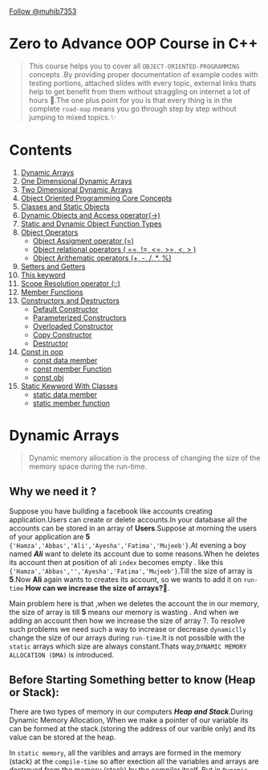 <p align="center">
    <img src="/Some%20extra%20concepts/logo.jpg" style="height: 60vh; padding-left: 50vh;">
</p>

<!-- Place this tag where you want the button to render. -->

<a class="github-button" href="https://github.com/muhib7353" data-color-scheme="no-preference: light; light: light; dark: dark;" aria-label="Follow @muhib7353 on GitHub">Follow @muhib7353</a>

# Zero to Advance OOP Course in C++

> This course helps you to cover all `OBJECT-ORIENTED-PROGRAMMING` concepts .By providing proper documentation of example codes with testing portions, attached slides with every topic, external links thats help to get benefit from them without straggling on internet a lot of hours 🤔.The one plus point for you is that every thing is in the complete `road-map` means you go through step by step without jumping to mixed topics.✨

# Contents

1. [Dynamic Arrays](#dynamic-arrays)
2. [One Dimensional Dynamic Arrays](#one-dimensional-dynamic-arrays)
3. [Two Dimensional Dynamic Arrays](#two-dimensional-dynamic-arrays)
4. [Object Oriented Programming Core Concepts](#core-concepts)
5. [Classes and Static Objects](#classes-and-static-objects)
6. [Dynamic Objects and Access operator(->)](#dynamic-objects-and-access-operator)
7. [Static and Dynamic Object Function Types](#static-and-dynamic-object-function-types)
8. [Object Operators](#object-operators)
   - [Object Assigment operator (=)](#object-assignment-operater)
   - [Object relational operators ( ==, !=, <=, >=, <, > )](#object-relational-operaters)
   - [Object Arithematic operators (+, -, /, \*, %)](#object-arithematic-operators)
9. [Setters and Getters](#setters-and-getters)
10. [This keyword](#this-pointer-or-this-keyword-in-cpp)
11. [Scope Resolution operator (::)](#scope-resolution-operator)
12. [Member Functions](#member-functions)
13. [Constructors and Destructors](#constructors-and-destructors)
    - [Default Constructor]()
    - [Parameterized Constructors](#paramterized-constructor)
    - [Overloaded Constructor](#overloaded-constructor)
    - [Copy Constructor](#copy-constructor)
    - [Destructor](#destructors)
14. [Const in oop](#const-in-oop)
    - [const data member](#const-data-members)
    - [const member Function](#const-member-functions)
    - [const obj](#const-object)
15. [Static Kewword With Classes](#static-kewword-with-classes)  
    - [static data member](#static-data-member) 
    - [static member function](#static-member-function)

# Dynamic Arrays

> Dynamic memory allocation is the process of changing the size of the memory space during the run-time.

## Why we need it ?

Suppose you have building a facebook like accounts creating application.Users can create or delete accounts.In your database all the accounts can be stored in an array of **Users**.Suppose
at morning the users of your application are **5** `{'Hamza','Abbas','Ali','Ayesha','Fatima','Mujeeb'}`.At evening a boy named **_Ali_** want to delete its account due to some reasons.When he deletes its account then at position of ali `index` becomes empty . like this `{'Hamza','Abbas','','Ayesha','Fatima','Mujeeb'}`.Till the size of array is **5**.Now **Ali** again wants to creates its account, so we wants to add it on `run-time` **How can we increase the size of arrays?🤔**.

Main problem here is that ,when we deletes the account the in our memory, the size of array is till **5** means our memory is wasting . And when we adding an account then how we increase the size of array ?. To resolve such problems we need such a way to increase or decrease `dynamiclly` change the size of our arrays during `run-time`.It is not possible with the `static` arrays which size are always constant.Thats way,`DYNAMIC MEMORY ALLOCATION (DMA)` is introduced.

## Before Starting Something better to know (Heap or Stack):

There are two types of memory in our computers **_Heap and Stack_**.During Dynamic Memory Allocation, When we make a pointer of our variable its can be formed at the stack.(storing the address of our varible only) and its value can be stored at the heap.

In `static memory`, all the varibles and arrays are formed in the memory (stack) at the `compile-time` so after exection all the variables and arrays are destroyed from the memory (stack) by the compiler itself.
But in `Dynamic memory`, all the variables and arrays `values` are formed in the memory (heap) at the run-time, so compiler doesn't made them we `developers` made it during the execuation time. So its our responsibilty to destroyed them from the memory after the completition of their tasks.Otherwise a problem named `memory-leakage` can be created and our program `crashes`.

One more important concept about the dynamic memory allocation.
In local functions we make a varaible and it goes out from the execuation stack after the calling .So we cannot use its value further more to to store its value we make a varaible on heap and ist pointer on the stack and return the pointer from the function and store its in to the main stack pointer varaible.Now your memory cannot be leakage.The main point is your pointer would never be became the dangling pointer. And your heap value can never be became without its pointer.

> Making a dynamic memory is called allocating the memory.
> Deleting a dynamic memory is called dellocating the memory.

## Dangling Pointer

A pointer whose is pointing to such memory in the haep which is not exist .

## One Dimensional Dynamic Arrays

**Firstly**, `allocating`, we make a pointer of our array at the stack that containes the address of the first element of our array.

<p align="center">
<img src="/Some%20extra%20concepts/codeSnaps/ptr.png" style="height: 40vh; padding-left: 50vh;">

 </p>

**Secondly**,we make a array at the heap by the `new` keyword.

<p align="center">
<img src="/Some%20extra%20concepts/codeSnaps/heap.png" style="height: 40vh; padding-left: 50vh;">

 </p>

**Thirdly**,perform your tasks.

<p align="center">
<img src="/Some%20extra%20concepts/codeSnaps/tasks.png" style="height: 50vh; padding-left: 50vh;">

 </p>

**At last**, `dellocating`, delete the array values at the heap by the `delete` keyword.And
make the pointer of our array `nullptr` so its pointing to nothing.

```cpp
#include <iostream>

using namespace std;

int main()
{
    int size = 5;
    int sum=0;

    //Allocating the memory
    int *arr = new int[size]{1,2,3,4,5};

    //sum of array
    for(int i=0;i<size;i++){
        sum+=arr[i];
    }
    cout<<"The sum of all the elements in the array is = "<<sum<<endl;

    //Delloacting the memory
    delete[] arr;
    arr = nullptr;

    return 0;
}
```

### How to change the size of our arrays at run-time ? or at execution time? How to increase or decrease the size of our arrays dynamically ? or at execution time?

**Firstly**, we made our array whose size we want to change dynamically.

<p align="center">
<img src="/Some%20extra%20concepts/codeSnaps/temp1.png" style="height: 40vh; padding-left: 50vh;">

 </p>

**Secondly**, we create an temp dyanmic 1D-Array.Whose size is the size thats we want after changing meanns `size+increaseNum` or `size+decreaseNum` .

<p align="center">
<img src="/Some%20extra%20concepts/codeSnaps/temp2.png" style="height: 40vh; padding-left: 50vh;">

 </p>

**Thirdly**, copy the array to tempArray.

<p align="center">
<img src="/Some%20extra%20concepts/codeSnaps/temp3.png" style="height: 50vh; padding-left: 50vh;">

 </p>

**At Last**, delete the array values from heap and mutate the array-pointer to the tempArray-pointer.And now you can mutate the size as `size+=num` (for-increaing) or `size-=num`(for-decreaing)

> Both our array and tempArray pointers in the stack pointing to the same changed tempArray values in the heap.

<p align="center">
<img src="/Some%20extra%20concepts/codeSnaps/temp4.png" style="height: 50vh; padding-left: 50vh;">

 </p>

**Now**,You can perform tasks, to the changed sized array ,after performing methods deallocate the aray and program happily finishes😊.(Problem-Solved,Hurray🥳)

```cpp
#include <iostream>
using namespace std;
int main()
{

    int size = 5;
    int *arr = new int[size]{1, 2, 3, 4, 5};

    int num;
    cout << "Enter the number how much size of array you wnat to cahnge :" << endl;
    cin >> num;

    int *temp = new int[size + num];
    for (int i = 0; i < size; i++)
    {
        temp[i] = arr[i];
    }

    //deleting the previous array
    delete[] arr;
    arr=temp;

    //giving values to increased indexs
    for(int i=size;i<size+num;i++){
        cin>>arr[i];
    }
    size+=num;

    delete[] arr;
    arr=nullptr;

    return 0;
}
```

# Boosted Material 1

- To Practice Questions Like ,insert,delete,shrink,add elements to the arrays dynamically
  see [1D-Arrays-Examples](</Object%20Oriented%20Programming/Step0_Dynamic%20Arrays/One%20Dimensional%20(1D)%20%20Dynamic%20Arrays/>)
- To Read more complexities about the dyanmic arrays read book pages from
  [LearnCpp](https://www.learncpp.com/cpp-tutorial/dynamic-memory-allocation-with-new-and-delete/)
- To get slides of dynamic memory [Dynamic Memory Allocation](/Some%20extra%20concepts/Slides/dynamicMemory.pdf)

## Two Dimensional Dynamic arrays

**Firtsly**, In Two Dimensional Dynamic arrays ,make an array of pointers (every element of array contaning the address of first element of each row of matrix) which is stored to the pointer in stack ,beacuse this pointer storing the address first pointer of array, so this pointer is the double pointer.

   <p align="center">
    <img src="/Some%20extra%20concepts/codeSnaps/2d-1.png" style="height: 40vh; padding-left: 50vh;">
 </p>
  **Secondly**, Make a new array on the heap (column) from the every element(single-pointer) of the pointers array,that conatain the address of the first element of it column on the stack.

   <p align="center">
    <img src="/Some%20extra%20concepts/codeSnaps/2d-2.png" style="height: 50vh; padding-left: 50vh;">
 </p>

**Thirdly**, Now our 2D-array is allocated.Now perform the all tasks on it.

   <p align="center">
    <img src="/Some%20extra%20concepts/codeSnaps/2d-3.png" style="height: 70vh; padding-left: 50vh;">
 </p>

**At Last**,Deallocate the firstly all the columns on the heap. Then delete the pointers array.
Then make the matrix pointer to null pointing to the nothing.

```cpp
#include <iostream>
using namespace std;
int main()
{
    int row = 3;
    int col = 3;

    int **matrix = new int *[row];
    for (int i = 0; i < row; i++)
    {
        matrix[i] = new int[col];
    }

    for (int i = 0; i < row; i++)
    {
        for (int j = 0; j < col; j++)
        {
            matrix[i][j] = (rand() % 10) + 1;
        }
    }

    for(int i=0;i<row;i++){
        delete[] matrix[i];
    }
    delete[] matrix;
    matrix=nullptr;

    return 0;
}
```

## How to change the size of rows or columns of 2D-arrays at run-time ? How to increase or decrease the size of 2D-arrays dynamically ?

You can understand the one example of how to increase the size of columns and then do others operations by following it.

### Steps:(To increase the rows dynamically)

**Firstly**: Make the new 2D-Dynamic array .

   <p align="center">
    <img src="/Some%20extra%20concepts/codeSnaps/temp2-1.png" style="height: 50vh; padding-left: 50vh;">
 </p>

**Secondly**: Make the `temp`2D-Dyanmic array.

   <p align="center">
    <img src="/Some%20extra%20concepts/codeSnaps/temp2-2.png" style="height: 60vh; padding-left: 50vh;">
 </p>

**Thirdly**: Copy the pervious 2d-array to temp array.Delete the previous 2D-Array.Give pointer of temp array to previous array.

   <p align="center">
    <img src="/Some%20extra%20concepts/codeSnaps/temp2-3.png" style="height: 70vh; padding-left: 50vh;">
 </p>

**At Last**: Add the new elements in the array .And finally dellocate the array.

```cpp
#include <iostream>
#include <iomanip>

using namespace std;

int main()
{
    int row=3;
    int col=3;

    //Allocating the memory
    int **matrix = new int *[row];
    for (int i = 0; i < row; i++)
    {
        matrix[i] = new int[col];
    }

   cout << "The random elements in the array :" << endl;
    for (int i = 0; i < row; i++)
    {
        // cout<<"Enter the row "<<i+1<<" :"<<endl;
        for (int j = 0; j < col; j++)
        {
            matrix[i][j] = (rand() % 10) + 1;
            // cin>>matrix[i][j];
        }
    }

   int num;
    cout << "Enter the number of rows that you want to increase:" << endl;
    cin >> num;

    //increase the size of the rows
    int **temp = new int *[row + num];
    for (int i = 0; i < row + num; i++)
    {
        temp[i] = new int[col];
    }
    for (int i = 0; i < row; i++)
    {
        for (int j = 0; j < col; j++)
        {
            temp[i][j] = matrix[i][j];
        }
    }
    for (int i = 0; i < row; i++)
    {
        delete[] matrix[i];
    }
    delete[] matrix;
    matrix = temp;


    //Entering elemenst in the increased rows
    for (int i = row; i < row + num; i++)
    {
        // cout<<"Enter the row "<<row+1<<" :"<<endl;
        for (int j = 0; j < col; j++)
        {
            matrix[i][j] = (rand() % (100 - 90)) + 1 + 90;
            // cin>>matrix[i][j];
        }
    }
    row += num;

   cout << "The elements in the array :" << endl;
    for (int i = 0; i < row; i++)
    {
        cout << left;
        for (int j = 0; j < col; j++)
        {
            cout << setw(5) << matrix[i][j];
        }
        cout << endl;
    }

    //dellocating the memory
    for (int i = 0; i < row; i++)
    {
        delete[] matrix[i];
    }
    delete[] matrix;
    matrix = nullptr;

    return 0;
}

```

## Boosted Material:

- To Practice Questions Like inrease and decrease rows or columns of the 2D-arrays dynamically
  see [1D-Arrays-Examples](</Object%20Oriented%20Programming/Step0_Dynamic%20Arrays/Two%20Dimensional%20(2D)%20%20Dynamic%20Arrays/>)
- To Read more complexities about the dyanmic arrays read book pages from
  [LearnCpp](https://www.learncpp.com/cpp-tutorial/dynamic-memory-allocation-with-new-and-delete/)
- To get slides of dynamic memory [Dynamic Memory Allocation](/Some%20extra%20concepts/Slides/dynamicMemory.pdf)

# Core Concepts

A langugae which containes these four segments is referrred as **_Object-Oriented-Programming_** language.

- ## Classes and object :
  Classes have no exixtence in the memeory,its only a blueprint.When we make an object of that class ,then it should having the some memeory.Class is an user defined-data-Type, called as **_ABSTRACT_DATA_TYPE_**.
- ## Data hiding and Encapsulation:
  Data is hided from every another object is data hiding .All the memebers of a class including data members and member functions are closed in a class like a capsule is referred to as Encapsulation.This feature opens the new term named as `Abstraction` means all the inner details are completetly ifnored and we focus on the working of the software.
- ## Inheritance:
  **_Do not reinvent the wheel_**.In programming the term used as : **Do not repeat the code⛔**.Inheritance has the code reuse-ability.Some features are inherited from the base class and given to the derived class.If any language does not support the inheritance then its not calle the Object oriented programming language its called the **\*Object-Based-Language**.
- ## Polymorphism
  Define as : Single interface having multiple functionalities.(same name different behaviour).
  It has two types :
  - Static
    Function overloading is done in static polymorphism.It has be achieved on the compile time also called the **_compile_time_binding_**.
  - Dynamic
    Function overriding is done in the dynamic polymorphism.It has be achieved on the run time also called the **_Run_Time_binding_**.

# Classes and Static Objects

[What are classes 👀 ❓](#classes-and-object)

## Basic Syntx of class:

  <p align="center">
    <img src="/Some%20extra%20concepts/codeSnaps/class1.png" style="height: 40vh; padding-left: 50vh;">
 </p>

## Basic Syntx of object:

  <p align="center">
    <img src="/Some%20extra%20concepts/codeSnaps/obj.png" style="height: 40vh; padding-left: 50vh;">
 </p>

we cannot access the dataMemebers of the class outside the class .Their members are by `default-private`.So when we want to access them .The error should come as

  <p align="center">
    <img src="/Some%20extra%20concepts/codeSnaps/error1.png" style="height: 40vh; padding-left: 50vh;">

> so when we want to access them outside the class,we use the `access-identifiers`.

## Access-Identifiers

There are there Access specifiers.

- ### Public
  Members declerad as private are only accessible within the class.
- ### Private
  Memebers of public are accessible from anywhere(accissble through the object).
- ### Protected
  Members are only accessible in child class.

Result:

<p align="center">
<img src="/Some%20extra%20concepts/codeSnaps/result_class.png" style="height: 60vh; padding-left: 50vh;">

### Note:

> The address of a class is same as the address of the first dataMemeber of the class

# Boosted Material 2

- To practice real-world examples [class and object examples](/Object%20Oriented%20Programming/Step1_Classes%20and%20objects/)
- To go through slides [Class and object slides](/Some%20extra%20concepts/Slides/classes.pdf)
- For reading more concepts explore this page [Deep learn class and objects](https://www.learncpp.com/cpp-tutorial/classes-and-class-members/)

# Dynamic Objects and Access Operator

Dynamic Objects means the pointer of that objects is on the stack and the whole object is on the heap. The name of the object is actually a pointer so means whenever we use the name of the class actually we refer the address of the object on the heap. So how we can access the data members and member functions of the object ,To refer the data members and the member functions of that class , we use the **access-operator** `->` instead of `(.)` **dot operator** .The access operator make a link between the heap and and stack .

### Understand by excample:

[How we make the dynamic objects of class and how to access their data members of taht dynamic object🙄❓](/Object%20Oriented%20Programming/Step1_Classes%20and%20objects/Basic%20Concepts%20building%20programs/6_DyanmicObjects_and_acessOperaters.cpp)

```cpp
#include <iostream>

using namespace std;

class algebra
{
public:
    int y;
    int x;
    int add;
};

int main()
{
    //Alloacting the memory
    algebra *sum = new algebra;

    //Arrow operaters pointing the members on the heap(->)
    sum->x = 3;
    sum->y = 4;
    sum->add = sum->x + sum->y;

    //Derefernce and userd the dot opearter(.)
    cout << "The sum of " << (*sum).x << " and " << (*sum).y << " = " << (*sum).add << endl;

    //delloacting the memory
    delete sum;
    sum=nullptr;

    return 0;
}
```

# Static and Dynamic Object Function Types:

Three type of functions can be implemented on the objects.

1. By passing object as a value
2. By passing object as a reference
3. By return object as a object

## 1.By passing object as a value

In `static` Pass objects into functions as an argument and use these parameters as a local object which has a complete access to the data members and member functions of the class same as for the argumentative object.

> The object which calls the functions is called the `Left_hand_side_object`.

We don't need to pass the two objects as the arguments beacuse L.H.S object is already exist ,and accessible to the class functions and we only need to pass the other funtions which is right hand side object.

In `Dyanmic` the copy of argumentative objects will not be made only the address of these objects will pass and dereferencing these adress and perform operations.

<p align="center">
    <img src="/Some%20extra%20concepts/codeSnaps/f-1.png" style="height: 50vh; padding-left: 50vh;">
 </p>

## 2.By passing object as a reference

In `static` When passing object as an argument to the function which recieveing it as a refernce parameter, then the copy of that object will not be produce.The address of this object will be use and its means any changing in data members or function members of the parameter object will aslo mutate the original argumentative object.
In `Dyanmic` the copy of argumentative objects will not be made only the address of these objects will pass ,so we will not have to use the refernce operator `&` , beacause already we pass the address `refernce` of the objects on the heap to function parameters As a result ,dereferencing these adresses and mutating the data memebers and member functions will mutate the original argumentative objects data members and member functions respectively.

<p align="center">
    <img src="/Some%20extra%20concepts/codeSnaps/f-2.png" style="height: 70vh; padding-left: 50vh;">
 </p>

## 3.By return object as a object

In `static` Return type of the function is a class name. When you manipulate some data and return a object made inside the function.
In `Dyanmic`,the returing object returns the only address of the making object not the object on the heap. beacuse when the function executes the making pointer will automatically goes out from the execuation stack. but the object on the heap is exixts . So just return the address of the making pointer.

> When an object is returned at compile-time it can be stored an anonymous varaible of same returning dataType and then assign it the varible on which the functions call this process is called the `RETURN_VALUE_OPTIMIZATION(RVO)`. And you when you run the program its destructor will be showed in the screen .

<p align="center">
    <img src="/Some%20extra%20concepts/codeSnaps/RVO.png" style="height: 50vh; padding-left: 50vh;">
 </p>

<p align="center">
    <img src="/Some%20extra%20concepts/codeSnaps/RVO-result.png" style="height: 50vh; padding-left: 50vh;">
 </p>
### Let understand by 😮 [dynamic-example](/Object%20Oriented%20Programming/Step1_Classes%20and%20objects/Basic%20Concepts%20building%20programs/6_DyanmicObjects_and_acessOperaters.cpp):

For static click [here](/Object%20Oriented%20Programming/Step1_Classes%20and%20objects/Basic%20Concepts%20building%20programs/7_staticObjectAndFunctions.cpp)

```cpp
/*Dynamic Objects when we pass to functions they always should be pass as by refernce
/*This code has three parts by three tests so you can uncommenntg the every test and check the outputs to understand
1:Pass by value  for dynamic objects
2:Pass by refernce for dynamic objects
3:Return value for dynamic objects
*/

#include <iostream>

using namespace std;

class algebra
{
private:
    int x;
    int y;

public:
    // setters
    void setX(int X) { x = X; }
    void setY(int Y) { y = Y; }
    void setData(int X, int Y)
    {
        x = X;
        y = Y;
    }

    // getters
    int getX() { return x; }
    int gety() { return y; }
    void getData()
    {
        cout << "x=" << x << endl;
        cout << "y=" << y << endl;
    }
};

// Functions

// 1:Pass by value
bool passByValue(algebra *A, algebra *B)
{
    return A->getX() != B->getX() ? true : false;
}

// 2:Pass by refernce
void update(algebra *A, algebra *B)
{
    B->setX(B->getX() + 100);
    B->setY(B->gety() + 100);
}

// 3:Return value
algebra *createCopy(algebra *A)
{
    algebra *copy = new algebra;

    copy->setX(A->getX());
    copy->setY(A->gety());

    return copy;
}
int main()
{
    algebra *obj1 = new algebra;
    algebra *obj2 = new algebra;

    obj1->setData(1, 2);
    obj2->setData(3, 4);

    // // Test:01
    // cout << passByValue(obj1, obj2);

    // //Test:02
    // cout << "Before passing obj2 as a pointer to update function : " << endl;
    // obj2->getData();
    // update(obj1, obj2);
    // cout << "After passing obj2 as a pointer to update function : " << endl;
    // obj2->getData();

    // //Test:03
    // cout << "The object members :" << endl;
    // algebra *copy=createCopy(obj1);
    // copy->getData();

    /*Results:Object’s data is always
    pass by reference through
    pointers*/

    return 0;
}
```

# Object Operators

These are object opertors:

- [Object Assigment operator (=)](#object-assignment-operater)
- [Object relational operators ( ==, !=, <=, >=, <, > )](#object-relational-operaters)
- [Object Arithematic operators (+, -, /, \*, %)](#object-arithematic-operator)

# Object Assignment operater

In generally, the assignment operator can be used to copy one thing into another. The data memebers of one object can be copied to another data members in two ways

> Only if member access specifier is public.

1.Member wise data Assignment

<p align="center">
    <img src="/Some%20extra%20concepts/codeSnaps/assignment-1.png" style="height: 50vh; padding-left: 50vh;">

 </p>
 
 2.Aggregate Wise data Assignment
        <p align="center">
    <img src="/Some%20extra%20concepts/codeSnaps/assignment-2.png" style="height: 50vh; padding-left: 50vh;">
 </p>
 
  ### Lets now understand by example 😍:
  [In C++ how the class data members of one object to be copied to the another object data memebers](/Object%20Oriented%20Programming/Step1_Classes%20and%20objects/Basic%20Concepts%20building%20programs/3_AssignmentOperater.cpp)

```cpp
#include <iostream>

using namespace std;

class algebra
{
public:
int x;
int y;

    void getData()
    {
        cout<<"The value of x ="<<x<<endl;
        cout<<"The value of y ="<<y<<endl;
    }

};

int main()
{
algebra obj1;
algebra \*obj2=new algebra;

    obj1.x=1;
    obj1.y=2;

    //MEMEBER WISE COPYING
    cout<<"\t\tMEMEBER WISE COPYING :"<<endl;
    obj2->x=obj1.x;
    obj2->y=obj1.y;

    cout<<"The values in object 1 : "<<endl;
    obj1.getData();
    cout<<"The values in object 2 : "<<endl;
    obj2->getData();

    // Aggregate WISE COPYING
    cout<<"\t\tAggregate WISE COPYING :"<<endl;
    (*obj2)=obj1;

    cout<<"The values in object 1 : "<<endl;
    obj1.getData();
    cout<<"The values in object 2 : "<<endl;
    obj2->getData();

    delete obj2;
    obj2=nullptr;

    return 0;

}

```

# Object Relational Operaters

Relational operators can be applied only on the varaibles that are made in functions. In objects you cannot apply directly these operaters on the object data members. It cannot be possible by `Member-Wise` or `Agreement-Wise`.

<p align="center">
    <img src="/Some%20extra%20concepts/codeSnaps/relational.png" style="height: 50vh; padding-left: 50vh;">
</p>

### Example :

[Can we compare the reational operaters (==,!=,<=,>=) to compare two object data members ?](/Object%20Oriented%20Programming/Step1_Classes%20and%20objects/Basic%20Concepts%20building%20programs/4_RelationalOpearter.cpp)

```cpp
#include<iostream>

using namespace std;

class algebra
{
public:
    int x;
    int y;
public:

    void setData(int xA,int yA)
    {
        x=xA;
        y=yA;
    }
    void getData()
    {
        cout<<"The value of  x = "<<x<<endl;
        cout<<"The value of  y = "<<y<<endl;
    }

    //getters
    int getX(){ return x;}
    int getY(){ return y;}
};
int main()
{
    algebra obj1;
    algebra *obj2=new algebra;

    obj1.setData(5,6);
    obj2->setData(6,5);

    //  //Test:01
    // cout<<obj1.getX()!=obj2->getX();
    // /*error: no match for 'operator!=' (operand types are 'std::basic_ostream<char>' and 'int')
    // cout<<obj1.getX()!=obj2->getX();*/

    //  //Test:02
    // cout<<*(obj2)==obj1;
    // //Compile time error Operation not defined

    // Results:So its mean we will never compare the data member wise or agrement wise
    delete obj2;
    obj2=nullptr;



    return 0;
}

```

# Object Arithematic Operators

Arithematic operators (+, -, /, \*, %) will be applicable only in member wise

<p align="center">
    <img src="/Some%20extra%20concepts/codeSnaps/arithematic-1.png" style="height: 50vh; padding-left: 50vh;">
</p>
 
  Cannot be applicable directly on the objects agreement wise.
<p align="center">
    <img src="/Some%20extra%20concepts/codeSnaps/arithematic-2.png" style="height: 60vh; padding-left: 50vh;">
</p>

> Use `Operator_Overloading` to apply these arithematic_operators on the objects directly.We will discuss this in later section [go_here](#).

### Example :

[Can we compare the use the arithematic operaters (+,-,\*,/,%) to perform arithematic calculations between two object data members ?](/Object%20Oriented%20Programming/Step1_Classes%20and%20objects/Basic%20Concepts%20building%20programs/5_ArithematicOpearter.cpp)

```cpp

#include<iostream>

using namespace std;

class algebra
{
public:
    int x;
    int y;
public:

    void setData(int xA,int yA)
    {
        x=xA;
        y=yA;
    }
    void getData()
    {
        cout<<"The value of  x = "<<x<<endl;
        cout<<"The value of  y = "<<y<<endl;
    }

    //getters
    int getX(){ return x;}
    int getY(){ return y;}
};
int main()
{
    algebra obj1;
    algebra *obj2=new algebra;

    obj1.setData(5,6);
    obj2->setData(1,2);

    //  //Test:01
    // //Member Wise
    // cout<<obj1.getX()+obj2->getX()<<endl;
    // cout<<obj1.getY()+obj2->getY()<<endl;

    //  //Test:02
    // //Agremeent Wise
    // cout<<*(obj2)+obj1<<endl;
    // //Compile time error Operation not defined


   //Results:We can perform the matematical opaertions on the object adat memebers only member wise not agremnet wise.

    delete obj2;
    obj2=nullptr;

    return 0;
}
```

# Setters and Getters

**_Why we need setters and getters_** ? What is the importance of getters and setters in real world?
Understand by exapmle ,in mobile phones when we want to increase the brightness of our mobile then can we go to the whole setting of the mobile and change it here **\*NO\*\*** .We only set the value of brightness same when we want to get the phone number of any person , we just search and get it.
Getters and setters are the same as , to retrieve the single dataMember or whole data member or to update them.

## Setters

> Used to set or update values of individual data members or a complete object.

### Basic Syntax:

- **_Void setVariableName (varaibleDataType parameterName){ variableName = ParameterName;}_**
   <p align="center">
   <img src="/Some%20extra%20concepts/codeSnaps/setters.png" style="height: 60vh; padding-left: 50vh;">
</p>

## Getters

> Used to get values of indiviual or complete object .

### Basic Syntax:

- **_returnType getVariableName (){ return variableName;}_**
     <p align="center">
     <img src="/Some%20extra%20concepts/codeSnaps/getters.png" style="height: 60vh; padding-left: 50vh;">
  </p>

  ## SetData and getData

  These are also the member functions of the class.They set the whole class data members and also get the data memebers of the whole class.

```cpp
/*Write a C++ program how to putData into dataMembers of a class that is private and getData from them
 */
#include <iostream>

using namespace std;

class algebra
{
private:
    int x;
    int y;
    float z;

public:
    void putData(int xA, int yA, int zA)
    {
        x = xA;
        y = yA;
        z = zA;
    }
    void getData()
    {
        cout<<"The value of x = "<<x<<endl;
        cout<<"The value of y = "<<y<<endl;
        cout<<"The value of z = "<<z<<endl;
    }
};

int main()
{
    algebra equation1;

    //Test 01:
    equation1.putData(1,2,3);
    equation1.getData();
    return 0;
}
```

### Practice exapmles:

- [Getters and Setters in C++ ](/Object%20Oriented%20Programming/Step1_Classes%20and%20objects/Basic%20Concepts%20building%20programs/2_gettersAndSetters.cpp)
- [getData and setData in C++ ](/Object%20Oriented%20Programming/Step1_Classes%20and%20objects/Basic%20Concepts%20building%20programs/1_getData_and_putData.cpp)

# This Pointer or This KeyWord in Cpp

IN C++ ,**This** is a pointer refer to the insatnce of the class. **This** is a pointer Single copy of this pointer is maintained at class level accessible in member functions only.
**This** pointer has two main functionalities:

1.When in memeber functions of the class ,the local variables name same as the `data-members` name.

<p align="center">
<img src="/Some%20extra%20concepts/codeSnaps/this1.png" style="height: 50vh; padding-left: 50vh;">

 </p>
 
2.Used to return the whole object from the member function. When you want to use the function chaining in objects.
In short,it can be used for the function calls chaining in which the local object returns the refernce of the single object and in function chaining it updates the every previous function value also.
<p align="center">
    <img src="/Some%20extra%20concepts/codeSnaps/this2.png" style="height: 70vh; padding-left: 50vh;">
 </p>
 
  ### Lets now understand by example 😍:
  [What is a this key Word in C++? Write a C++ program in which the setter function parameter name is same as the class data member name.What is the *this Pointer* in the C++ 😧?](/Object%20Oriented%20Programming/Step1_Classes%20and%20objects/Basic%20Concepts%20building%20programs/9_thisPointer.cpp)

```cpp
#include<iostream>

using namespace std;

class algebra
{
private:
    int x;
    int y;
public:
    //setters
    void setX(int x)
    {
       this->x=x;
    }
    void setY(int y)
    {
        this->y=y;
    }
    void setData(int x,int y)
    {
        this->x=x;
        this->y=y;
    }

    //getters
    int getX()
    {
        return x;
    }
    int getY()
    {
        return y;
    }
    void getData()
    {
        cout<<"The value of x = "<<x<<endl;
        cout<<"The value of y = "<<y<<endl;
    }

    //member functions
    algebra &value(int x)
    {
        this->x=x;
        return *this;
    }
    algebra &incrementValue(int y)
    {
        this->x++;
        this->y=y;
        return *this;
    }

};

int main()
{
    algebra obj1;
    algebra *obj2=new algebra;

    obj1.setData(1,2);
    obj2->setData(3,4);

    obj1.getData();
    obj2->getData();

    obj1.value(100).incrementValue(200);
    obj1.getData();//101,200--->chaining is sequential and the changes made to the object’s data members retains for further chaining calls.

    // obj1.setX(90).setY(900);// error: invalid use of 'void'


    return 0;
}
```

# Scope Resolution operator

## Defination:

> Scope Resolution operater (::) define the scope of anything at any place .Used to access the gloabal varables with the same name ,access the class memeber functions outside the the class ,usedin namespaces and in the inheritance

Suppose we have a class having 1000+ member functions our class size will become too springable 🥴 . And other problem is that suppose in your company your team fellow want to see your code he does't want to see your logics and how you write the code he/she just wnat to see what functionalities your class can do and think that your class has 2000+ member functions of different functionalities.In ecah member function you write the 1000+ lines of code.So showing every functionality name takes too much time🤧 and may be its a chance your team member beacome frustated 😡. As a result, **How to resolve these problems ?** The first answer involed in your brain is to make prototypes inside the class and make functions outside the class. Okay ! Thats good, lets try it

<p align="center">
    <img src="/Some%20extra%20concepts/codeSnaps/s-1.png" style="height: 70vh; padding-left: 50vh;">
 </p>

But the error should become :

```diff
- error: invalid use of 'this' in non-member function void setX(int x) { this->x = x; }
```

Beacuse, we know that all the data members and function members are developed public,private and protected only inside the class only accessible to them is protected or publc. And how can we refer that this function is a member function of that specific class.

How to resolve this error :

```diff
+ Use the Scope resolutioon opertor `::`  with the name of the class
```

_Means that this function has scope to that class_

<p align="center">
    <img src="/Some%20extra%20concepts/codeSnaps/s-2.png" style="height: 50vh; padding-left: 50vh;">
</p>

### Understand by complete [Scope-Resolution(::) Example](/Object%20Oriented%20Programming/Step1_Classes%20and%20objects/Basic%20Concepts%20building%20programs/10_scopeResolutionOperter.cpp) 😎:

```cpp
#include <iostream>

using namespace std;

class algebra
{
private:
   int x;
   int y;

public:
   // setters
   void setX(int);
   void setY(int);
   void setData(int, int);
   void setAlgebra(algebra);

   // getters
   int getX() const;
   int getY() const;
   void getData() const;
   algebra getAlgebra() const;

   // memberFunctions are here
   //.........
};

// SETTERS_scope_resolutions
void algebra::setX(int x) { this->x = x; }
void algebra::setY(int y) { this->y = y; }
void algebra::setData(int x, int y)
{
   this->x = x;
   this->y = y;
}
void algebra::setAlgebra(algebra obj)
{
   x = obj.x;
   y = obj.y;
}

// GETTERS_scope_resolutions
int algebra::getX() const { return x; }
int algebra::getY() const { return y; }
void algebra::getData() const
{
   cout << "The value of x = " << x << endl;
   cout << "The value of y = " << y << endl;
}
algebra algebra::getAlgebra() const
{
   return *this;
}

int main()
{
   algebra obj1;
   obj1.setData(1, 2);
   obj1.getData();

   algebra obj2;
   obj2.setAlgebra(obj1);
   obj2.getData();

   obj1.getAlgebra().setX(8);
   obj1.getData();

   return 0;
}
```

# Member Functions

You already know that we had already discussed the member functions, then what they are 🤔 ? Every class has such type of member functions :

- [Getters](#getters)
- [Setters](#setters)
- [Mutators](#setters)
- [Accessers](#getters)
- [Functionaliters](#functionaliters)
- Constructors
- Destructors
- Iterators
- Operators
  In all of above we have done `getters` and `setters`. `Mutators` and `Accessors` are same as `getters` and `setters` beacuse by using the `setters` we can have full access to the data memebers of the class to mutate them directly and sam for the `getters` we can have directly access to retrieve them.
  **NOW**,we will discuss about the **_Functionaliters_**( I think thats not make sense 😅, but according to me its very straightForward to understand).Others will be discuss in the coming points.

## Functionaliters :

> Main functions that perform some operations on the data are called fucntionaliters.
> Functions that perform some mathematical and other operations on the data memebers and show some output or help in other functions to perform functionalities.

### Let understand by example 🙂 :

[Write a c++ program in to find distance between two points and take third point and find from where the distance from third point is closest](/Object%20Oriented%20Programming/Step1_Classes%20and%20objects/Basic%20Concepts%20building%20programs/11_MemberFunctions.cpp)

```cpp
/*Write a c++ program in to find distance between two points and take third point and find from where the distance from third point is closest*/
#include <iostream>
#include <cmath>

using namespace std;

class algebra
{
public:
    // setters
    void setX(int);
    void setY(int);
    void setData(int, int);
    void setAlgebra(algebra);

    // getters
    int getX() const;
    int getY() const;
    void getData() const;
    algebra getAlgebra() const;

    // memberFunctions
    float calculateDistance(algebra);
    algebra closestPoint(algebra , algebra );

private:
    int x;
    int y;
};

// SETTERS_scope_resolutions
void algebra::setX(int x) { this->x = x; }
void algebra::setY(int y) { this->y = y; }
void algebra::setData(int x, int y)
{
    this->x = x;
    this->y = y;
}
void algebra::setAlgebra(algebra obj)
{
    x = obj.x;
    y = obj.y;
}

// GETTERS_scope_resolutions
int algebra::getX() const { return x; }
int algebra::getY() const { return y; }
void algebra::getData() const
{
    cout << "The value of x = " << x << endl;
    cout << "The value of y = " << y << endl;
}
algebra algebra::getAlgebra() const
{
    return *this;
}

// Member_Functions
float algebra::calculateDistance(algebra point)
{
    int d1 = point.x - x;
    int d2 = point.y - y;

    int temp = ((d1 * d1) + (d2 * d2));

    return sqrt(temp);
}

algebra algebra ::closestPoint(algebra p1, algebra p2)
{
    float d1 = calculateDistance(p1);
    float d2 = calculateDistance(p2);

    return d1 <= d2 ? p1 : p2;
}

int main()
{
    algebra point1, point2, point3;

    point1.setData(6, 9);
    point2.setData(12, 3);
    point3.setData(1, 15);

    cout << point1.calculateDistance(point2)<<endl;
    point1.closestPoint(point2,point3).getData();

    return 0;
}
```

# Now its Time for Boosted Material 3

## Go deep 🧐, learn deep 😎

- See basic concept based questions on `setters`, `getters`, `this->pointer`, `object operators` and `object functions` click [here](/Object%20Oriented%20Programming/Step1_Classes%20and%20objects/Basic%20Concepts%20building%20programs/)
- To get slides on these topics click [here](/Some%20extra%20concepts/Slides/memberFunctions.pdf)
- To read about them more briefy visit [here](https://learncpp.com)

# Constructors and Destructors

### Defination:

> It is a function.It does not have any `return type`(like int,void). It has same name as of its class.They can never be called instead(they can be more than two ) are called and executed automaticallu on the time of creation oof object.Their main purpose to initialze the data members of an object being created.

Every object will be called only once in its life by the constructor till it is destroyed.Compiler give us default constructor but ity initliaze the data members with teh garbage values. If any one of the constructor should be written then the compiler does not gives its default constructor Constructor are of three types:

- Deafult Constructor
- Parameterized Constructor
- Copy Constructor

## Default Constructor

Its parameters are empty and it can be called on the time of the object creation.

### Syntax:

 <p align="center">
    <img src="/Some%20extra%20concepts/codeSnaps/cons-1.png" style="height: 50vh; padding-left: 50vh;">
</p>
 
 ### Example:
 ```cpp
 /*Write a C++ program how to write the default constructors*/
#include <iostream>
using namespace std;
class algebra
{
private:
	int x;
	int y;
public:
	algebra();
	void setData(int, int);
	void getData();
};
//Default Constructor
algebra::algebra()
{
	x = 0;
	y = 0;
	cout << "Deafult Constructor should be called:" << endl;
}
void algebra ::setData(int x, int y)
{
	this->x = x;
	this->y = y;
}
void algebra ::getData()
{
	cout << "The value of x = " << x << endl;
	cout << "The value of y = " << y << endl;
}
int main()
{
	algebra obj1;
	obj1.setData(1, 2);
	obj1.getData();
	algebra obj2;
	obj2.getData();

    return 0;

}

````
## Paramterized Constructor:
  Constructors are `overloaded` like `function-overloading`. When there are more than one constructors in a class having different number of parameters are called overloaded or parameterized constructors.
 ### VIP Note:
  >When we call any constructor on an object.Then only that `one` constructor should be called the of constructors should be remain and not be called.

  ### Syntax:

<p align="center">
    <img src="/Some%20extra%20concepts/codeSnaps/cons-2.png" style="height: 50vh; padding-left: 50vh;">
</p>

  ### Example:

```cpp
/*Write a C++ program how to write the parameterized or overloaded constructors*/
#include <iostream>
using namespace std;
class algebra
{
private:
	int x;
	int y;
public:
	algebra();
    algebra(int,int);
	void setData(int, int);
	void getData();
};
//Default Constructor
algebra::algebra()
{
	x = 0;
	y = 0;
	cout << "Deafult Constructor should be called:" << endl;
}
//paremterized constructor
algebra::algebra(int x, int y)
{
    this->x = x;
    this->y = y;
    cout << "Parameterized Constructor should be called:" << endl;
}
void algebra ::setData(int x, int y)
{
	this->x = x;
	this->y = y;
}
void algebra ::getData()
{
	cout << "The value of x = " << x << endl;
	cout << "The value of y = " << y << endl;
}
int main()
{
	algebra obj1(1,2);
	obj1.getData();
	algebra obj2;
	obj2.getData();

    return 0;

}
````

# Copy constructor

Copy constructor can be used to copy the one object constructor to another object .In copy constructor the paremterized object should be called as a refernce. Otherwise it creates a problem of `recursion`. To undertsnad this ,suppose we equal the object_2 to object_1 then the copy constructor of object_2 should be called and it takes the object_1 as a parameter and this parameter object makes a copy of the object_1 so to make copy of object_1 again the `copy-constructor` should be called again and agin and this process comes into the `recusrion` (infinity) and our program crushes when the stack overflow. But there is another problem here if we pass the arguemtative object as a refence than there is a dangerous chance to mutate the data of this object beacuse we are passing it as reference to avoid these bugs we pass it as a `const` now its beacame impossible to mutate the original object.

### Note:

> Pass the copying object as a refernce `&`.
> Pass the copying object as a constant `const`.
> It uses copy data of an object `bit-by-bit`.

### Syntax:

<p align="center">
    <img src="/Some%20extra%20concepts/codeSnaps/cons-3.png" style="height: 50vh; padding-left: 50vh;">
</p>
### Example:

```cpp
/*Write a C++ program how to write the copy constructor constructors*/
#include <iostream>
using namespace std;
class algebra
{
private:
	int x;
	int y;
public:
	algebra();
    algebra(int,int);
    algebra(const algebra&);
	void setData(int, int);
	void getData();
};
//Default Constructor
algebra::algebra()
{
	x = 0;
	y = 0;
	cout << "Deafult Constructor should be called:" << endl;
}
//paremterized constructor
algebra::algebra(int x, int y)
{
    this->x = x;
    this->y = y;
    cout << "Parameterized Constructor should be called:" << endl;
}
//copy constructor
algebra::algebra(const algebra& temp)
{
    x=temp.x;
    y=temp.y;
    cout<<"Copy constructor should be called:"<<endl;
}
void algebra ::setData(int x, int y)
{
	this->x = x;
	this->y = y;
}
void algebra ::getData()
{
	cout << "The value of x = " << x << endl;
	cout << "The value of y = " << y << endl;
}
int main()
{

    //default
	algebra obj2;
	obj2.getData();
    //parametrized
	algebra obj1(1,2);
	obj1.getData();
    //copy
    algebra obj3=obj1;
    obj3.getData();
    algebra obj4(obj2);
    obj4.getData();

    return 0;

}
```

## Overloaded Constructor :

Overloaded Constrcutor is the sum of the deafult constructor and the parameterized constructor.

### Basic Syntax:

<p align="center">
    <img src="/Some%20extra%20concepts/codeSnaps/over.png" style="height: 50vh; padding-left: 50vh;">
</p>

Example:

```cpp
#include <iostream>
using namespace std;
class phoneDetails
{
private:
    string name;
    int  RAM;
    float processor;
    char battery;
public:
//==============================================
//Overloaded constructor
/*The sum of the
1-deafult constructor
2-Paramterized Constructor
*/
//==============================================
//overloaded Constructor
phoneDetails(string Name="NULL",int ram=0,float process=0.0,char batt=' ')
{
   name=Name;
   RAM=ram;
   processor=process;
   battery=batt;
}

//==============================================
//Copy constructor
//==============================================

phoneDetails(phoneDetails &mob)
{
   name=mob.name;
   RAM=mob.RAM;
   processor=mob.processor;
   battery=mob.battery;
}

void getData();

//==============================================
//Calling destructor
//==============================================

~phoneDetails()
{
    cout<<"Destructor has been called:"<<endl;
}

};

//==============================================
//Accessing the functions of the class outside the class
//==============================================

void phoneDetails::getData()
{
   cout<<"The name of the Phone = "<<name<<endl;
   cout<<"The Ram of the Phone = "<<RAM<<endl;
   cout<<"The Processor of the Phone = "<<processor<<endl;
   cout<<"The Battery of the Phone = "<<battery<<endl;
}

//Main
int main()
{
    phoneDetails d1;//deafult constructor
    phoneDetails d2("Iphone",8,2.8,'1');//parameterized constructor
    phoneDetails d3(d2);//copy constructor

    d1.getData();
    d2.getData();
    d3.getData();

    return 0;
}
```

## Destructors:

### Defination:

> To destroy the object and free the memory.Same syntax as a constructors.Destructors cannot be overloaded since it is destroying the object and no parameter is required.It destroys the every object when the main function is executed. Executes when teh object goes out of scope.Just use the `telda(~)` sign with the destructo to distinguish it between the deafult constructor and the destructor.

### Synatx:

   <p align="center">
    <img src="/Some%20extra%20concepts/codeSnaps/des.png" style="height: 50vh; padding-left: 50vh;">
</p>

### Example:

```cpp
/*Write a C++ program how to write the destructors*/
#include <iostream>
using namespace std;
class algebra
{
private:
	int x;
	int y;
public:
	algebra();
    algebra(int,int);
    algebra(const algebra&);
	void setData(int, int);
	void getData();
    ~algebra();
};
//Default Constructor
algebra::algebra()
{
	x = 0;
	y = 0;
	cout << "Deafult Constructor should be called:" << endl;
}
//paremterized constructor
algebra::algebra(int x, int y)
{
    this->x = x;
    this->y = y;
    cout << "Parameterized Constructor should be called:" << endl;
}
//copy constructor
algebra::algebra(const algebra& temp)
{
    x=temp.x;
    y=temp.y;
    cout<<"Copy constructor should be called:"<<endl;
}
void algebra ::setData(int x, int y)
{
	this->x = x;
	this->y = y;
}
void algebra ::getData()
{
	cout << "The value of x = " << x << endl;
	cout << "The value of y = " << y << endl;
}
//destructor
algebra::~algebra()
{
    cout<<"Destructor should be called"<<endl;
}
int main()
{

    //default
	algebra obj2;
	obj2.getData();
    //parametrized
	algebra obj1(1,2);
	obj1.getData();
    //copy
    algebra obj3=obj1;
    obj3.getData();
    algebra obj4(obj2);
    obj4.getData();

    return 0;

}
```

# Boosted Material 4

## Go deep 🧐 ,learn Deep 🤓

- To get the briefly explained and good UI slides on the constructors and destructors get [here](/Some%20extra%20concepts/Slides/constructorsAndDestructors.pdf)
- To get the practice programs step by step for constructors and destructors get [here](/Object%20Oriented%20Programming/Step2_Constructors%20and%20destructors/)
- To study more abou t the constructors and destructors go [here](https://www.learncpp.com/cpp-tutorial/constructors/)

# Objects Arrays

Every object are same as the simple arrays on each index contain object class. On the time of creation of the objects array the `default_constructors` should be called.

## Syntax:

Basic syntax for the decalaration and initailzation of objects with the default values by calling different constructors :

  <p align="center">
    <img src="/Some%20extra%20concepts/codeSnaps/arrays.png" style="height: 50vh; padding-left: 50vh;">
 </p>

- On `0` index initilize the object with the default construtor.
- On `1` index initilize the object with the parameterized construtor.
- On `2` index initilize the object with the copy construtor.

Accessing of these objects is same as the simple arrays `dot(.) operator` for the static arrays and `spread(->) operator` for the dynamic arrays.

  <p align="center">
    <img src="/Some%20extra%20concepts/codeSnaps/dot.png" style="height: 70vh; padding-left: 50vh;">
 </p>

# Const in oop

## Const Data Members

### Defination

> The `data members`,state or properties whose value can not be changed during execution time and require value at time upon intialization .

### Note

> You can not left const memmber uninitialized,otherwise it will cause error!

### Ways to declare and initialize


1.  Initializing at time of declarartion.But keep in reminder that some compilers does not allow
    initialazation of const like this way.



 <p align="center">
    <img src="/Some%20extra%20concepts/codeSnaps/constdatamember.png" style="height: 70vh; padding-left: 50vh;">
 </p>

2)Initializing in `Initializer list` of `constructors`

 <p align="center">
    <img src="/Some%20extra%20concepts/codeSnaps/connst_In_initializerlist.png" style="height: 70vh; padding-left: 50vh;">
</p>

### Example Code

```cpp
#include<iostream>
using namespace std;

class Student
{
	String name;

	// 1) initializing const member at time of creation
	const int Id=1;
	const double CNIC;

public:
	// 2)initializing const member in member initialization list
	Student():CNIC(123-456789-123) {}

};
```

## Const Member functions

### Defination

> Tese are `member functions` of class which allow only _memory reading_.It simply means we can not change any `data member` of class either const or non-const `data member` in Const member functions.The can be accessed by both `const object` and `non-const object`.

### Note

> `constructors` are also _special member functions_ of class but it is not allowed to make constructors const functions.

<p align="center">
    <img src="/Some%20extra%20concepts/codeSnaps/const_functionn.png" style="height: 70vh; padding-left: 50vh;">
</p>

### Example code

```cpp

#include<iostream>
using namespace std;

class Student
{
	String name;
	const int Id = 1;

public:

	//-----Getters/Accessors----
	string getName() const
	{
		//Here if you try to modify data member name,it will cause error although it is non-const
		// like:
		// name="Waleed";
      return name;

	}
	int getId() const
	{
		//Here if you try to modify data member Id,it will cause error
		// like:
		// Id=9;
      return Id;

	}

};
int main()
{
	Student student_1;
	Student const  student_2;

	//Accessing constant function by Non const-object
	student_1.getId();

	//Accessing constant function by const-object
	student_2.getId();

}

```

## Const Object

### Defination

> Tese are `objects` of class which allow only **memory reading**.It simply means we can not change any `data member` of class either const or non-const `data member`.

### Note

> const objects give their `refrence` to only const member functions/behaviours.

<p align="center">
    <img src="/Some%20extra%20concepts/codeSnaps/const_obj.png" style="height: 70vh; padding-left: 50vh;">
</p>

```cpp


#include<iostream>
using namespace std;

class Student
{
	String name;
	const int Id = 1;

public:

	//-----Getters/Accessors----

	string getName()
	{

      return name;

	}
	int getId() const
	{

      return Id;

	}


};
int main()
{

Student const Student_1;
	//getId is constant member function,Therfore const
    //obj studen_1 give its refrence
	Student_1.getId();



	//getName is not_ constant member function,Therfore const
    //obj studen_1 does not give  its refrence
   //  Error---> Student_1.getName();


}
```

# Static Kewword With Classes

### Defination

> Using the static keyword on a local variable changes its duration from **automatic duration** to **static duration**. This means the variable is now created at the start of the program, and destroyed at the end of the program (just like a global variable). As a result, the static variable will retain its value even after it goes out of scope!

Static kewword has two uses with class which are following below:
- `static data member`
- `static function`

## Static Data member

### Defination

> Static Data members in `Classes` are actually belong to respective Class not to the object,it means it works like `Global Variable` for the `class` and `class objects`.

#### Declaration and defination of static Data member

- static members are declared *inside* the `Class`
- static members are defined *outside* the `Class`

##### Reason of Defining outside the class 😉

> It makes a sense because static data member belong to class and its memory allocated once but imagin if it is defined inside class so whenever the object of class is being made,everytime memory allocated wich is not allowed

<p align="center">
    <img src="/Some%20extra%20concepts/codeSnaps/staticdatamember.png" style="height: 70vh; padding-left: 50vh;">
</p>

##### Best Practice 👀

> It is best practice to access `static data member` by **class name** with `scope resolution (::) operartor` rather than by accessing **object** with `memory access/dot operattor (.)`.

<p align="center">
    <img src="/Some%20extra%20concepts/codeSnaps/staticdatamember_define.png" style="height: 70vh; padding-left: 50vh;">
</p>

##### Tips 😎

<p align="center">
    <img src="/Some%20extra%20concepts/codeSnaps/staticdatamember_const.png" style="height: 70vh; padding-left: 50vh;">
</p>

### Example code

```cpp
#include<iostream>
using namespace std;

class Circle
{
	int radius;
	static const float Pi;

public:
	//------Mutator/setter-------------
	void setRadius(int radius)
	{
		this->radius = radius;
	}

	//-----Getter/Accessor--------------
	int getRadius() const
	{
		return radius;
	}


	//-----member function-----------
	double calculateArea()
	{
		return Pi * (radius * radius);
	}



};

int main()
{
	Circle circle_1;
	circle_1.setRadius(5);

	cout << circle_1.calculateArea();
}
```

# Static Member Function

## Defination

>`Static member functions` can be used to work with `static member` variables in the **class**. An **object** of the class is not required to call them.

### Interesting Facts about Static functions ✔

- `this pointer` does not exist in `static member function`,because `this pointer` belong to the object where static member function belong to **class** not to object
- In static behaviour ,we can also call other `static data members` and `static functions`
- `static member functions` can not be **constant**.

### Tip 👀

> You can call `static function` by **object name** with `memory access operator (.)` but it doest not good programming practice.So,it is good practice to access `stattic memmber function` of class by **class** name with `scope resolution operator (::)`.


<p align="center">
    <img src="/Some%20extra%20concepts/codeSnaps/staticFunctions.png" style="height: 70vh; padding-left: 50vh;">
</p>

## Example code

```cpp
#include <iostream>
using namespace std;

class Circle
{
    int radius;
    static const float Pi;

public:
    //--------Setter/Mutator------------
    void setRadius(int radius)
    {
        this->radius = radius;
    }

    int getRadius() const
    {
        return radius;
    }

    //-----Getter/Accessor--------------
    static int getPi()
    {
        // Here,you cant not access any data member and member function directly except static data member and other static function
        //  like
        // radius=6;  -->error
        //  setRadius(5);   -->error

        return Pi;
    }
};

int main()
{ // Accessing static data member of class through static function with class name and scope resolution operartor
    cout << Circle::getPi();
}


```

<!--Operator overloading-->
# Operator Overloading
**So, the first Question is what are operators?**
In mathematics and sometimes in computer programming, an operator is a character that represents an action, as for example + is an arithmetic operator that represents addition.
**Why we need operator overloading concept?**
The Arithmetic operator (+, -, *, /, %) are already defined for the built in data types like int, float, char etc. But, right now, when we are creating/defining our own data types( class represents a data type), So, we need to write our own operators for this purpose.
### Defination 
>Perform operations on class objects (variables of user defined ADTs) as performed on system defined datatypes.
### Operators that can be overloaded
| + | - | *| / | = | ==| >= | <=|
|-- |-- |--|-- |-- |--|-- |--|
|  > | <  | += | -=  | *=  | /= | &  | \|  |
|  % | ^  | ! |  %= | ^=  | &= | \|=  |>>  |
|  << | <<==  | >>== |&&   |\|\|   | ++  | --   | , |
|  -> | ->*  |[]  |()   | new  |delete  |new[]   |delete[]  |

### Operators that cannot be overloaded
| . | .* | ::| ?: | sizeof | 
|-- |-- |--|-- |-- |

### Operators Classification
>Opertors can be classified into **two** main categeries.

1.Uniary operators\
2.Binary operators

#### Uniary Operators
- (minus)
- !
- ++ (pre and post)
- -- (pre and post)
- ~ ( bitwise not)
- & (address of)
#### Binary Operators

- Arithmetic -, +, *, /, % , +=, -=, *=, /=, %=
- Relational ==, !=, >=,<=, <, >
- Assignment =
- Logical &&, ||
- Subscript []
- Member access ->
- Stream operators can be overload for file stream or command line stream
<< (stream insertion), >> (stream extraction)
- Bitwise: &, |, >> (shift right), <<(shift left), ^ (XOR)
- Memory management: new, delete
#### Note:
>Operator as += must be overloaded explicitly because + does not overload +=
 ### Operators Function
 When we want to make the overloaded function it is of two type.
 1. Non-static member function of a class.
2. Non-member function.
## Basic Syntax 
Operator function header contains\
1.return type\
2.`operator` reserve word\
3.operator symbol\
4.parameters list

 <p align="center">
    <img src="/Some%20extra%20concepts/codeSnaps/operatorSyantx.png" style="height: 50vh; padding-left: 50vh;">
 </p>
 
**Firstly**, we will discuss whole about the `uniary` operators  in both type of functions as non-static and non-member and then discuss  `Binary` operators in the same way.


### Before Starting : Prerequisite (Cascadding Concept)
When we learn the [this](#this-pointer-or-this-keyword-in-cpp) keyword , we will discuss about the refernce of current object class returing of [this](#this-pointer-or-this-keyword-in-cpp).We can use the same concept for the `operator` overloading.In opertor overloading the `Left-hand-Object` be overload the `Right-hand-object`. 
```cpp
int main()
{
    algebra x,y;
    x+y;
}
```
In the above example the object `x` be overaloded and it calls the `y` object in its overloaded function as a parameter.
Now , suppose we want to add the three objects consectively.
like this
```cpp
int main()
{
    algebra x,y,z;
    x+y+z;
}
```
In this case the `precedence` of operators comes,firstly `x+y` can be overloaded and returns the resultant object of `x+y` this resultant object now can be overloaded with `z`.The returing of new object is refer to as the `cascading` of operators.

Now , discuss the another case and understand more about the `cascading`.
suppose we want to add the `x+y` and stores into the `z`.Like this
```cpp
int main()
{
    algebra x,y,z;
    z=x+y;
}
```
`z` is an object of class type  `algebra ` so it stores the result only in `algebra` class type.So, here the cascading comes, we can return the resultant of `x+y` as same as the dataType of the `z`.\
To put the whole discussion in a nutshell,When we make the overaloded function, then we can make it according to the following instructions\
1.Can it just update the current object and no needs to store the updated object into an other object?\
Like this,
```cpp
void operator --()
{
    --x;
    --y;
}
```
2.Can it updates the current object and store teh updated object anywere?\
Like this,
```cpp
algebra operator --()
{
    --x;
    --y;
    return *this;
}
```
3.Can it just perform the functionality upon the objects, without updating objects and returns the new resultant object and use this resultant object to anywhere.\
Like this,
```cpp
algebra operator +(const algebra& obj)
{
 return algebra(x+obj.x,y+obj.y);
}
```
### Note:(Better-Practice)
>Better practice is that we should always make opertor overloading functions which supports cascading.Beacuse we don't know actually in the main this operators resulant used .(To make the program more generic)

## Uniary Operators 
### Non-Static Member Functions



